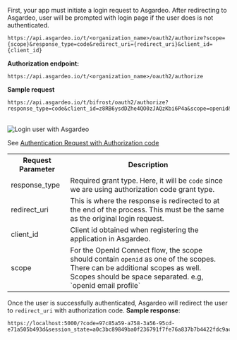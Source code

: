 
First, your app must initiate a login request to Asgardeo. After redirecting to Asgardeo, user will be prompted with login page if the user does is not authenticated.

```  no-line-numbers
https://api.asgardeo.io/t/<organization_name>/oauth2/authorize?scope={scope}&response_type=code&redirect_uri={redirect_uri}&client_id={client_id}
```

**Authorization endpoint:**

``` no-line-numbers
https://api.asgardeo.io/t/<organization_name>/oauth2/authorize
```

**Sample request**

``` no-line-numbers
https://api.asgardeo.io/t/bifrost/oauth2/authorize?response_type=code&client_id=z8RB6ysdDZhe4QO0zJAQzKbi6P4a&scope=openid&redirect_uri=http%3A%2F%2Flocalhost%3A5000
```

<br>
  <img :src="$withBase('/assets/img/guides/applications/login-page.png')" alt="Login user with Asgardeo">

See [Authentication Request with  Authorization code](https://openid.net/specs/openid-connect-core-1_0.html#AuthRequest)

<table>
  <tr>
    <th>Request Parameter</th>
    <th>Description</th> 
  </tr>
  <tr>
    <td>response_type<Badge text="Required" type="mandatory"/></td>
    <td>Required grant type. Here, it will be <code>code</code> since we are using authorization code grant type.</td>
  </tr>
  <tr>
    <td>redirect_uri<Badge text="Required" type="mandatory"/></td>
    <td>This is where the response is redirected to at the end of the process. This must be the same as the original login request.</td>
  </tr>
  <tr>
    <td>client_id<Badge text="Required" type="mandatory"/></td>
    <td>Client id obtained when registering the application in Asgardeo.</td>
  </tr>
  <tr>
    <td>scope<Badge text="Optional" type="optional"/></td>
    <td>For the OpenId Connect flow, the scope should contain <code>openid</code> as one of the scopes. There can be additional scopes as well. Scopes should be space separated. e.g, `openid email profile`</td>
  </tr>
</table>

Once the user is successfully authenticated, Asgardeo will redirect the user to `redirect_uri` with authorization code.
**Sample response**:

``` no-line-numbers
https://localhost:5000/?code=97c85a59-a758-3a56-95cd-e71a505b493d&session_state=a0c3bc89849ba0f236791f7fe76a837b7b4422fdc9aca16db394d19a28724a29.wQc7eSHSRrGNfECJRMhSAw
```

<br>

